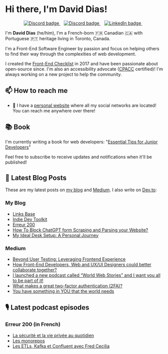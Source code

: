 # Hi there, I'm David Dias!

<p align='center'>
   <a href="https://ddias.link/discord">
     <img src="https://img.shields.io/badge/discord-%235865F2.svg?&style=for-the-badge&logo=discord&logoColor=white&countColor=white" alt="Discord badge" />
  </a>&nbsp;&nbsp;
   <a href="https://ddias.link/x">
     <img src="https://img.shields.io/badge/Twitter-000000.svg?&style=for-the-badge&logo=x&logoColor=white&countColor=white" alt="Discord badge" />
  </a>&nbsp;&nbsp;
  <a href="https://ddias.link/linkedin">
     <img src="https://img.shields.io/badge/linkedin-%230077B5.svg?&style=for-the-badge&logo=linkedin&logoColor=white" alt="LinkedIn badge" />
  </a>&nbsp;&nbsp;
</p>

I'm **David Dias** (he/him), I'm a French-born 🇫🇷 Canadian 🇨🇦 with Portuguese 🇵🇹 heritage living in Toronto, Canada.

I'm a Front-End Software Engineer by passion and focus on helping others to find their way through the complexities of web development.

I created the [Front-End Checklist](https://git.new/frontendchecklist) in 2017 and have been passionate about open-source since. I'm also an accessibility advocate ([CPACC](https://www.accessibilityassociation.org/s/certified-professional) certified)! I'm always working on a new project to help the community.

## 📫 How to reach me

* 🔗 I have a [personal website](https://ddias.link/blog) where all my social networks are located! You can reach me anywhere over there!

## 📚 Book

I'm currently writing a book for web developers: "[Essential Tips for Junior Developers](https://ddias.link/book)"

Feel free to subscribe to receive updates and notifications when it'll be published!

## 📝  Latest Blog Posts

These are my latest posts on [my blog](https://ddias.link/blog) and [Medium](https://ddias.link/medium). I also write on [Dev.to](https://ddias.link/devto):

### My Blog

<!-- BLOG:START -->
- [Links Base](https://thedaviddias.com/projects/links-base)
- [Indie Dev Toolkit](https://thedaviddias.com/projects/indie-dev-toolkit)
- [Erreur 200](https://thedaviddias.com/projects/erreur-200)
- [How To Block ChatGPT form Scraping and Parsing your Website?](https://thedaviddias.com/notes/how-to-block-chatgpt-form-scraping-and-parsing-your-website)
- [My Ideal Desk Setup: A Personal Journey](https://thedaviddias.com/articles/ideal-desk-setup-personal-journey)
<!-- BLOG:END -->
### Medium

<!-- MEDIUM:START -->
- [Beyond User Testing: Leveraging Frontend Experience](https://thedaviddias.medium.com/beyond-user-testing-leveraging-frontend-experience-d694e9915960?source=rss-7ae18a1470a9------2)
- [How Front-End Developers, Web and UX/UI Designers could better collaborate together?](https://thedaviddias.medium.com/how-front-end-developers-web-and-ux-ui-designers-could-better-collaborate-together-8fb63edd0694?source=rss-7ae18a1470a9------2)
- [I launched a new podcast called “World Web Stories” and I want you all to be part of it!](https://thedaviddias.medium.com/i-launched-a-new-podcast-called-world-web-stories-and-i-want-you-all-to-be-part-of-it-b8b91106693?source=rss-7ae18a1470a9------2)
- [What makes a great two-factor authentication &lpar;2FA&rpar;?](https://uxdesign.cc/9-best-practices-ux-improvements-for-the-two-factor-authentication-2fa-7d70f613f558?source=rss-7ae18a1470a9------2)
- [You have something in YOU that the world needs](https://thedaviddias.medium.com/you-have-something-in-you-that-the-world-needs-3347f7a5fa2a?source=rss-7ae18a1470a9------2)
<!-- MEDIUM:END -->

## 🎙 Latest podcast episodes
### Erreur 200 (in French)

<!-- ERREUR200:START -->
- [La sécurité et la vie privée au quotidien](https://erreur200.com/la-securite-et-la-vie-privee-au-quotidien)
- [Les monorepos](https://erreur200.com/les-monorepos)
- [Les ETLs, Kafka et Confluent avec Fred Cecilia](https://erreur200.com/etl-kafka-confluent)
<!-- ERREUR200:END -->
